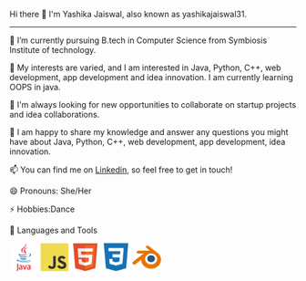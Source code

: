 Hi there 👋  I'm Yashika Jaiswal, also known as yashikajaiswal31.

---

🔭 I’m currently pursuing B.tech in Computer Science from Symbiosis Institute of technology.

🌱 My interests are varied, and I am interested in Java, Python, C++, web development, app development and idea innovation. I am currently learning OOPS in java.

👯 I'm always looking for new opportunities to collaborate on startup projects and idea collaborations.

💬 I am happy to share my knowledge and answer any questions you might have about Java, Python, C++, web development, app development, idea innovation.

📫 You can find me on  [Linkedin](https://www.linkedin.com/in/yashika-jaiswal-b71523218/), so feel free to get in touch!

😄 Pronouns: She/Her

⚡ Hobbies:Dance

🧰 Languages and Tools

<img src="https://github.com/devicons/devicon/blob/master/icons/java/java-original-wordmark.svg" alt="Java logo" width="50" height="50" />

<img src="https://github.com/devicons/devicon/blob/master/icons/javascript/javascript-original.svg" alt="JavaScript logo" width="50" height="50" />

<img src="https://github.com/devicons/devicon/blob/master/icons/html5/html5-original.svg" alt="HTML logo" width="50" height="50" />

<img src="https://github.com/devicons/devicon/blob/master/icons/css3/css3-plain.svg" alt="CSS logo" width="50"  height="50"/>

<img src="https://github.com/devicons/devicon/blob/master/icons/blender/blender-original.svg" alt="Blender logo" width="50" height="50" />
 
<!--
**yashikajaiswal31/yashikajaiswal31** is a ✨ _special_ ✨ repository because its `README.md` (this file) appears on your GitHub profile.

Here are some ideas to get you started:

- 🔭 I’m currently working on ...
- 🌱 I’m currently learning ...
- 👯 I’m looking to collaborate on ...
- 🤔 I’m looking for help with ...
- 💬 Ask me about ...
- 📫 How to reach me: ...
- 😄 Pronouns: ...
- ⚡ Fun fact: ...
-->
